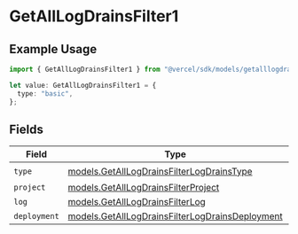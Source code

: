 # GetAllLogDrainsFilter1

## Example Usage

```typescript
import { GetAllLogDrainsFilter1 } from "@vercel/sdk/models/getalllogdrainsop.js";

let value: GetAllLogDrainsFilter1 = {
  type: "basic",
};
```

## Fields

| Field                                                                                                    | Type                                                                                                     | Required                                                                                                 | Description                                                                                              |
| -------------------------------------------------------------------------------------------------------- | -------------------------------------------------------------------------------------------------------- | -------------------------------------------------------------------------------------------------------- | -------------------------------------------------------------------------------------------------------- |
| `type`                                                                                                   | [models.GetAllLogDrainsFilterLogDrainsType](../models/getalllogdrainsfilterlogdrainstype.md)             | :heavy_check_mark:                                                                                       | N/A                                                                                                      |
| `project`                                                                                                | [models.GetAllLogDrainsFilterProject](../models/getalllogdrainsfilterproject.md)                         | :heavy_minus_sign:                                                                                       | N/A                                                                                                      |
| `log`                                                                                                    | [models.GetAllLogDrainsFilterLog](../models/getalllogdrainsfilterlog.md)                                 | :heavy_minus_sign:                                                                                       | N/A                                                                                                      |
| `deployment`                                                                                             | [models.GetAllLogDrainsFilterLogDrainsDeployment](../models/getalllogdrainsfilterlogdrainsdeployment.md) | :heavy_minus_sign:                                                                                       | N/A                                                                                                      |